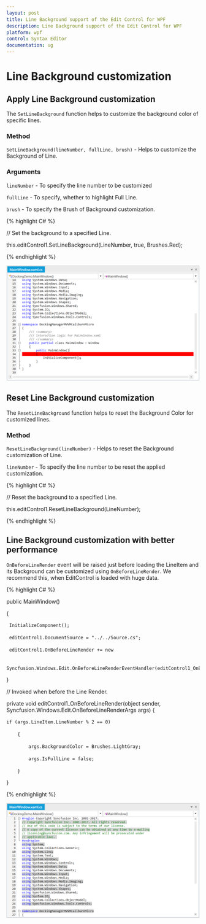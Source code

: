 ```yaml
---
layout: post
title: Line Background support of the Edit Control for WPF
description: Line Background support of the Edit Control for WPF
platform: wpf
control: Syntax Editor
documentation: ug
---
```


# Line Background customization

## Apply Line Background customization

The `SetLineBackground` function helps to customize the background color of specific lines.

### Method

`SetLineBackground(lineNumber, fullLine, brush)` - Helps to customize the Background of Line. 

### Arguments

`lineNumber` - To specify the line number to be customized

`fullLine` - To specify, whether to highlight Full Line. 

`brush` - To specify the Brush of Background customization. 

{% highlight C# %}

// Set the background to a specified Line.

this.editControl1.SetLineBackground(LineNumber, true, Brushes.Red);

{% endhighlight %}

![](Line-Background-Customization_images/SetLineBackground.png)

## Reset Line Background customization

The `ResetLineBackground` function helps to reset the Background Color for customized lines.

### Method

`ResetLineBackground(lineNumber)` - Helps to reset the Background customization of Line. 

`lineNumber` - To specify the line number to be reset the applied customization. 

{% highlight C# %}

// Reset the background to a specified Line.

this.editControl1.ResetLineBackground(LineNumber);

{% endhighlight %}

## Line Background customization with better performance 

`OnBeforeLineRender` event will be raised just before loading the LineItem and its Background can be customized using `OnBeforeLineRender`. We recommend this, when EditControl is loaded with huge data. 

{% highlight C# %}


public MainWindow()

{

     InitializeComponent();

     editControl1.DocumentSource = "../../Source.cs";
     
     editControl1.OnBeforeLineRender += new 
     
     Syncfusion.Windows.Edit.OnBeforeLineRenderEventHandler(editControl1_OnBeforeLineRender);
}

// Invoked when before the Line Render.

 private void editControl1_OnBeforeLineRender(object sender, Syncfusion.Windows.Edit.OnBeforeLineRenderArgs args)
{
   
    if (args.LineItem.LineNumber % 2 == 0)
   
        {
   
            args.BackgroundColor = Brushes.LightGray;
   
            args.IsFullLine = false;
   
        }
}


{% endhighlight %}

![](Line-Background-Customization_images/OnBeforeEvent.png)

